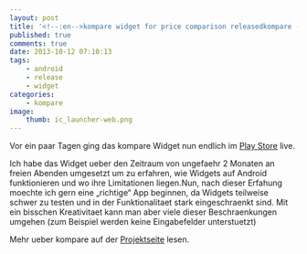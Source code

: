 ```yaml
---
layout: post
title: '<!--:en-->kompare widget for price comparison releasedkompare - ein Widget zum einfachen vergleichen von Preisen released'
published: true
comments: true
date: 2013-10-12 07:10:13
tags:
    - android
    - release
    - widget
categories:
    - kompare
image:
    thumb: ic_launcher-web.png
---
```

Vor ein paar Tagen ging das kompare Widget nun endlich im [Play Store][1] live. 

Ich habe das Widget ueber den Zeitraum von ungefaehr 2 Monaten an freien Abenden umgesetzt um zu erfahren, wie Widgets auf Android funktionieren und wo ihre Limitationen liegen.Nun, nach dieser Erfahung moechte ich gern eine &#8222;richtige&#8220; App beginnen, da Widgets teilweise schwer zu testen und in der Funktionalitaet stark eingeschraenkt sind. Mit ein bisschen Kreativitaet kann man aber viele dieser Beschraenkungen umgehen (zum Beispiel werden keine Eingabefelder unterstuetzt)

Mehr ueber kompare auf der [Projektseite][2] lesen.

 [1]: https://play.google.com/store/apps/details?id=net.mediavrog.kompare
 [2]: http://mediavrog.net/blog/project/kompare/